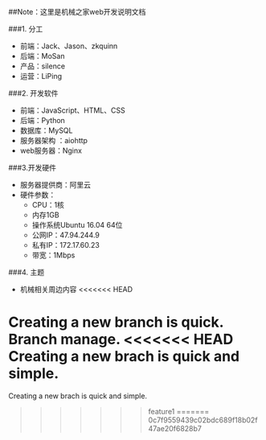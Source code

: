 ##Note：这里是机械之家web开发说明文档

###1. 分工
 - 前端：Jack、Jason、zkquinn
 - 后端：MoSan
 - 产品：silence
 - 运营：LiPing

###2. 开发软件
 - 前端：JavaScript、HTML、CSS
 - 后端：Python
 - 数据库：MySQL
 - 服务器架构 ：aiohttp
 - web服务器：Nginx
 
###3.开发硬件
- 服务器提供商：阿里云
- 硬件参数：
  - CPU：1核
  - 内存1GB
  - 操作系统Ubuntu 16.04 64位
  - 公网IP：47.94.244.9
  - 私有IP：172.17.60.23
  - 带宽：1Mbps

###4. 主题
 - 机械相关周边内容
<<<<<<< HEAD

 Creating a new branch is quick.
 Branch manage.
<<<<<<< HEAD
 Creating a new brach is quick and simple.
=======
 Creating a new brach is quick and simple.
>>>>>>> feature1
=======
>>>>>>> 0c7f9559439c02bdc689f18b02f47ae20f6828b7
